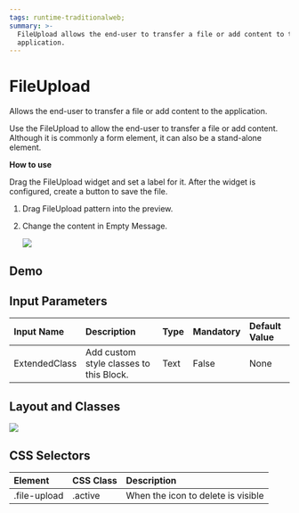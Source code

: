 ```yaml
---
tags: runtime-traditionalweb;
summary: >-
  FileUpload allows the end-user to transfer a file or add content to the
  application.
---
```


# FileUpload

Allows the end-user to transfer a file or add content to the application.

Use the FileUpload to allow the end-user to transfer a file or add content. Although it is commonly a form element, it can also be a stand-alone element.

**How to use**

Drag the FileUpload widget and set a label for it. After the widget is configured, create a button to save the file.

1. Drag FileUpload pattern into the preview.
2. Change the content in Empty Message.

   ![](https://github.com/danielmarquespt/docs-product/tree/e7ea3f444d5129dab245c69ab72ae091554bc4fb/src/develop/ui/patterns/web/controls/fileupload/images/fileupload-image-1.png%3E)

## Demo

## Input Parameters

| Input Name | Description | Type | Mandatory | Default Value |
| :--- | :--- | :--- | :--- | :--- |
| ExtendedClass | Add custom style classes to this Block. | Text | False | None |

## Layout and Classes

![](https://github.com/danielmarquespt/docs-product/tree/e7ea3f444d5129dab245c69ab72ae091554bc4fb/src/develop/ui/patterns/web/controls/fileupload/images/fileupload-image-1.png%3E)

## CSS Selectors

| Element | CSS Class | Description |
| :--- | :--- | :--- |
| .file-upload | .active | When the icon to delete is visible |

